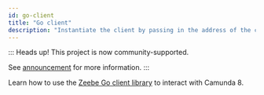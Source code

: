 ```yaml
---
id: go-client
title: "Go client"
description: "Instantiate the client by passing in the address of the cluster you want to connect to in a Go application to interact with Camunda 8."
---
```


::: Heads up!
This project is now community-supported.

See [announcement](reference/announcements.md#deprecation-zeebe-go-client--cli-client-zbctl) for more information.
:::

Learn how to use the [Zeebe Go client library](https://github.com/camunda-community-hub/zeebe-client-go/) to interact with Camunda 8.
